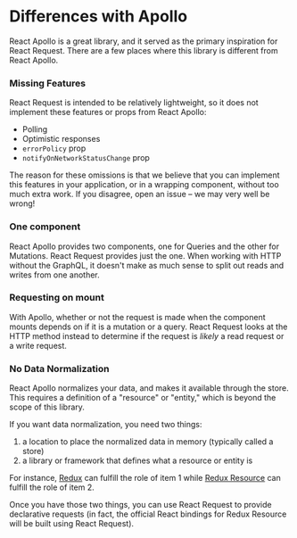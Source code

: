 # Differences with Apollo

React Apollo is a great library, and it served as the primary inspiration for React Request.
There are a few places where this library is different from React Apollo.

### Missing Features

React Request is intended to be relatively lightweight, so it does not implement these
features or props from React Apollo:

* Polling
* Optimistic responses
* `errorPolicy` prop
* `notifyOnNetworkStatusChange` prop

The reason for these omissions is that we believe that you can implement this features in your
application, or in a wrapping component, without too much extra work. If you disagree, open an issue –
we may very well be wrong!

### One component

React Apollo provides two components, one for Queries and the other for Mutations. React Request provides
just the one. When working with HTTP without the GraphQL, it doesn't make as much sense to split out reads
and writes from one another.

### Requesting on mount

With Apollo, whether or not the request is made when the component mounts depends on if it is a mutation or
a query. React Request looks at the HTTP method instead to determine if the request is _likely_ a read request or a write request.

### No Data Normalization

React Apollo normalizes your data, and makes it available through the store. This requires a
definition of a "resource" or "entity," which is beyond the scope of this library.

If you want data normalization, you need two things:

1. a location to place the normalized data in memory (typically called a store)
2. a library or framework that defines what a resource or entity is

For instance, [Redux](https://redux.js.org) can fulfill the role of item 1 while
[Redux Resource](https://redux-resource.js.org) can fulfill the role of item 2.

Once you have those two things, you can use React Request to provide declarative
requests (in fact, the official React bindings for Redux Resource will be built
using React Request).
